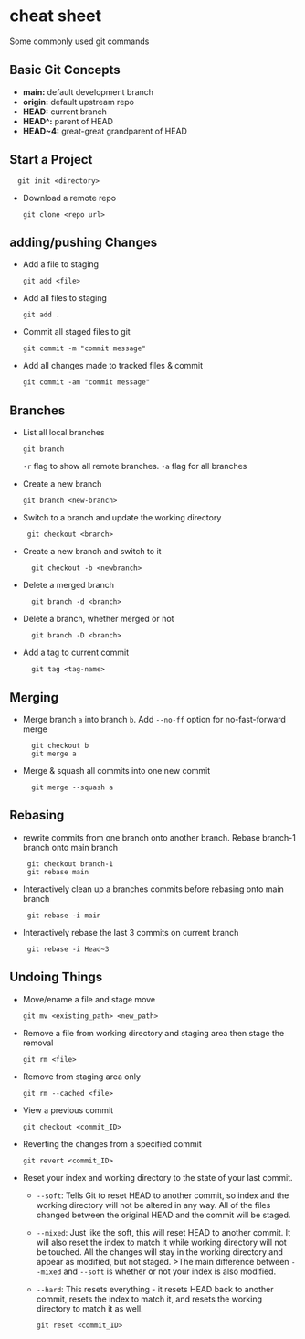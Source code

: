 # cheat sheet
Some commonly used git commands

## Basic Git Concepts
- **main:** default development branch
- **origin:** default upstream repo
- **HEAD:** current branch
- **HEAD^:** parent of HEAD
- **HEAD~4:** great-great grandparent of HEAD

## Start a Project
      git init <directory>

- Download a remote repo

      git clone <repo url>

## adding/pushing Changes
- Add a file to staging
      
      git add <file>

- Add all files to staging
      
      git add .

- Commit all staged files to git
      
      git commit -m "commit message"

- Add all changes made to tracked files & commit

      git commit -am "commit message"

## Branches
- List all local branches

      git branch
  `-r` flag to show all remote branches. 
   `-a` flag for all branches

- Create a new branch


      git branch <new-branch>


- Switch to a branch and update the working directory

       git checkout <branch>

- Create a new branch and switch to it

        git checkout -b <newbranch>

- Delete a merged branch

        git branch -d <branch>

- Delete a branch, whether merged or not

        git branch -D <branch>

- Add a tag to current commit

        git tag <tag-name>

## Merging
- Merge branch `a` into branch `b`. 
  Add `--no-ff` option for no-fast-forward merge

        git checkout b
        git merge a

- Merge & squash all commits into one new commit
     
        git merge --squash a

## Rebasing
- rewrite commits from one branch onto another branch. 
  Rebase branch-1 branch onto main branch

       git checkout branch-1
       git rebase main

- Interactively clean up a branches commits before rebasing onto main branch

       git rebase -i main

- Interactively rebase the last 3 commits on current branch

       git rebase -i Head~3

## Undoing Things
- Move/ename a file and stage move

      git mv <existing_path> <new_path>

- Remove a file from working directory and staging area then stage the removal

      git rm <file>

- Remove from staging area only

      git rm --cached <file>

- View a previous commit

      git checkout <commit_ID>

- Reverting the changes from a specified commit

      git revert <commit_ID>

- Reset your index and working directory to the state of your last commit.
  - `--soft`: Tells Git to reset HEAD to another commit, 
              so index and the working directory will not be altered in any way. 
              All of the files changed between the original HEAD and the commit will be staged.
  - `--mixed`: Just like the soft, this will reset HEAD to another commit. 
               It will also reset the index to match it while working directory will not be touched. 
               All the changes will stay in the working directory and appear as modified, but not staged. 
              >The main difference between `--mixed` and `--soft` is whether or not your index is also modified.
  - `--hard`: This resets everything - it resets HEAD back to another commit, 
              resets the index to match it, and resets the working directory to match it as well.

        git reset <commit_ID>
